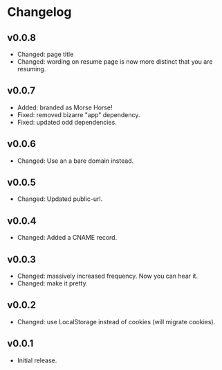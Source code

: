 # Changelog

## v0.0.8

- Changed: page title
- Changed: wording on resume page is now more distinct that you are resuming.

## v0.0.7

- Added: branded as Morse Horse!
- Fixed: removed bizarre "app" dependency.
- Fixed: updated odd dependencies.

## v0.0.6

- Changed: Use an a bare domain instead.

## v0.0.5

- Changed: Updated public-url.

## v0.0.4

- Changed: Added a CNAME record.

## v0.0.3

- Changed: massively increased frequency. Now you can hear it.
- Changed: make it pretty.

## v0.0.2

- Changed: use LocalStorage instead of cookies (will migrate cookies).

## v0.0.1

- Initial release.
